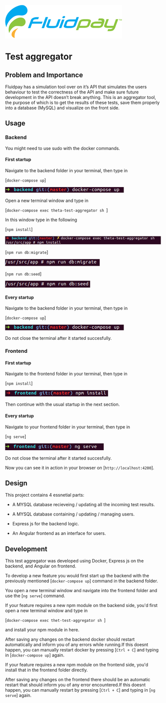 ![](docs/logo.svg)
# Test aggregator

## Problem and Importance


Fluidpay has a simulation tool over on it’s API that simulates the users behaviour to test the correctness of the API and make sure future development in the API doesn’t break anything. This is an aggregator tool, the purpose of which is to get the results of these tests, save them properly into a database (MySQL) and visualize on the front side.

## Usage

### Backend

You might need to use sudo with the docker commands.

#### First startup

Navigate to the backend folder in your terminal, then type in

[`docker-compose up`]

![Backend-startup](media/backendStart.png)

Open a new terminal window and type in

[`docker-compose exec theta-test-aggregator sh `]

In this window type in the following

[`npm install`]

![Backend-Npm Install](media/npmandsh.png)

[`npm run db:migrate`]

![Backend-Migrate](media/migrate.png)

[`npm run db:seed`]

![Backend-Seed](media/seed.png)

#### Every startup

Navigate to the backend folder in your terminal, then type in

[`docker-compose up`]

![Backend-startup](media/backendStart.png)

Do not close the terminal after it started succesfully.

### Frontend

#### First startup

Navigate to the frontend folder in your terminal, then type in

[`npm install`]

![Frontend-npm](media/frontendNpm.png)

Then continue with the usual startup in the next section.

#### Every startup

Navigate to your frontend folder in your terminal, then type in

[`ng serve`]

![Frontend-startup](media/frontendStart.png)

Do not close the terminal after it started succesfully.

Now you can see it in action in your browser on [`http://localhost:4200`].

## Design

This project contains 4 essnetial parts:

- A MYSQL database recieveing / updating all the incoming test results.

- A MYSQL database containing / updating / managing users.

- Express js for the backend logic.

- An Angular frontend as an interface for users.

## Development

This test aggregator was developed using Docker, Express js on the backend, and Angular on frontend.

To develop a new feature you would first start up the backend with the previously mentioned [`docker-compose up`] command in the backend folder.

You open a new terminal window and navigate into the frontend folder and use the [`ng serve`] command.

If your feature requires a new npm module on the backend side, you'd first open a new terminal window and type in

[`docker-compose exec thet-test-aggregator sh `]

and install your npm module in here.

After saving any changes on the backend docker should restart automatically and inform you of any errors while running.If this doesnt happen, you can manually restart docker by pressing [`Ctrl + C`] and typing in [`docker-compose up`] again.

If your feature requires a new npm module on the frontend side, you'd install that in the frontend folder directly.

After saving any changes on the frontend there should be an automatic restart that should inform you of any error encountered.If this doesnt happen, you can manually restart by pressing [`Ctrl + C`] and typing in [`ng serve`] again.
